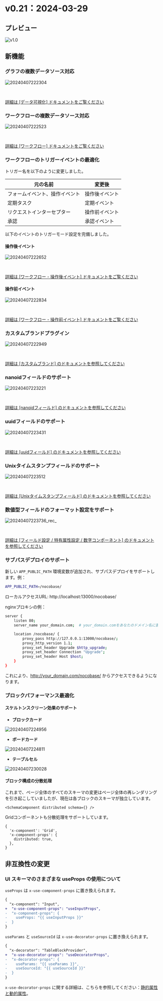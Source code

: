 # v0.21：2024-03-29

## プレビュー

![v1.0](https://static-docs.nocobase.com/img_v3_029o_5f3bdbd4-1180-43dc-8ccb-1a24eebebbcg.png)

## 新機能

### グラフの複数データソース対応

![20240407222304](https://static-docs.nocobase.com/20240407222304.png)

<br />

[詳細は [データ可視化] ドキュメントをご覧ください](/handbook/data-visualization)

### ワークフローの複数データソース対応

![20240407222523](https://static-docs.nocobase.com/20240407222523.png)

<br />

[詳細は [ワークフロー] ドキュメントをご覧ください](/handbook/workflow)

### ワークフローのトリガーイベントの最適化

トリガー名を以下のように変更しました。

| 元の名前           | 変更後     |
| ------------------ | ---------- |
| フォームイベント、操作イベント | 操作後イベント |
| 定期タスク         | 定期イベント |
| リクエストインターセプター | 操作前イベント |
| 承認               | 承認イベント |

以下のイベントのトリガーモード設定を完備しました。

#### 操作後イベント

![20240407222652](https://static-docs.nocobase.com/20240407222652.png)

<br />

[詳細は [ワークフロー - 操作後イベント] ドキュメントをご覧ください](/handbook/workflow-action-trigger)

#### 操作前イベント

![20240407222834](https://static-docs.nocobase.com/20240407222834.png)

<br />

[詳細は [ワークフロー - 操作前イベント] ドキュメントをご覧ください](/handbook/workflow-request-interceptor)

### カスタムブランドプラグイン

![20240407222949](https://static-docs.nocobase.com/20240407222949.png)

<br />

[詳細は [カスタムブランド] のドキュメントを参照してください](/handbook/custom-brand)

### nanoidフィールドのサポート

![20240407223221](https://static-docs.nocobase.com/20240407223221.png)

<br />

[詳細は [nanoidフィールド] のドキュメントを参照してください](/handbook/data-modeling/collection-fields/advanced/nanoid)

### uuidフィールドのサポート

![20240407223431](https://static-docs.nocobase.com/20240407223431.png)

<br />

[詳細は [uuidフィールド] のドキュメントを参照してください](/handbook/data-modeling/collection-fields/advanced/uuid)

### Unixタイムスタンプフィールドのサポート

![20240407223512](https://static-docs.nocobase.com/20240407223512.png)

<br />

[詳細は [Unixタイムスタンプフィールド] のドキュメントを参照してください](/handbook/data-modeling/collection-fields/datetime/unix-timestamp)

### 数値型フィールドのフォーマット設定をサポート

![20240407223736_rec_](https://static-docs.nocobase.com/20240407223736_rec_.gif)

<br />

[詳細は [フィールド設定 / 特有属性設定 / 数字コンポーネント] のドキュメントを参照してください](/handbook/ui/fields/field-settings/input-number)

### サブパスデプロイのサポート

新しい `APP_PUBLIC_PATH` 環境変数が追加され、サブパスデプロイをサポートします。例：

```bash
APP_PUBLIC_PATH=/nocobase/
```

ローカルアクセスURL: http://localhost:13000/nocobase/

nginxプロキシの例：

```bash
server {
    listen 80;
    server_name your_domain.com;  # your_domain.comをあなたのドメイン名に置き換えてください

    location /nocobase/ {
        proxy_pass http://127.0.0.1:13000/nocobase/;
        proxy_http_version 1.1;
        proxy_set_header Upgrade $http_upgrade;
        proxy_set_header Connection "Upgrade";
        proxy_set_header Host $host;
    }
}
```

これにより、http://your_domain.com/nocobase/ からアクセスできるようになります。

### ブロックパフォーマンス最適化

#### スケルトンスクリーン効果のサポート

- **ブロックカード**

![20240407224956](https://static-docs.nocobase.com/20240407224956.png)

- **ボードカード**

![20240407224811](https://static-docs.nocobase.com/20240407224811.png)

- **テーブルセル**

![20240407230028](https://static-docs.nocobase.com/20240407230028.png)

#### ブロック構成の分散処理

これまで、ページ全体のすべてのスキーマの変更はページ全体の再レンダリングを引き起こしていましたが、現在は各ブロックのスキーマが独立しています。

```tsx | pure
<SchemaComponent distributed schema={} />
```

Gridコンポーネントも分散処理をサポートしています。

```tsx | pure
{
  'x-component': 'Grid',
  'x-component-props': {
    distributed: true,
  },
}
```

## 非互換性の変更

### UI スキーマのさまざまな useProps の使用について

`useProps` は `x-use-component-props` に置き換えられます。

```diff
{
  "x-component": "Input",
+  "x-use-component-props": "useInputProps",
-  "x-component-props": {
-    useProps: "{{ useInputProps }}"
-  }
}
```

`useParams` と `useSourceId` は `x-use-decorator-props` に置き換えられます。

```diff
{
  "x-decorator": "TableBlockProvider",
+  "x-use-decorator-props": "useDecoratorProps",
-  "x-decorator-props": {
-    useParams: "{{ useParams }}",
-    useSourceId: "{{ useSourceId }}"
-  }
}
```

`x-use-decorator-props` に関する詳細は、こちらを参照してください：[静的属性と動的属性](https://client.docs-cn.nocobase.com/core/data-block/data-block-provider#%E9%9D%99%E6%80%81%E5%B1%9E%E6%80%A7%E5%92%8C%E5%8A%A8%E6%80%81%E5%B1%9E%E6%80%A7)。

